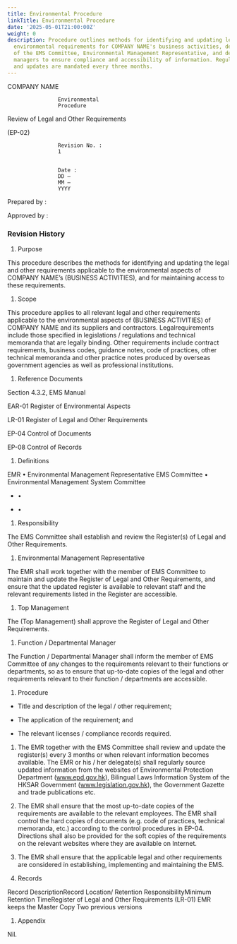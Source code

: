 ```yaml
---
title: Environmental Procedure
linkTitle: Environmental Procedure
date: '2025-05-01T21:00:00Z'
weight: 0
description: Procedure outlines methods for identifying and updating legal and other
  environmental requirements for COMPANY NAME's business activities, detailing responsibilities
  of the EMS Committee, Environmental Management Representative, and departmental
  managers to ensure compliance and accessibility of information. Regular reviews
  and updates are mandated every three months.
---
```



COMPANY
					NAME
				

					


					
				

					Environmental
					Procedure
					
Review
					of Legal and Other Requirements
					
(EP-02)
				

					


					
				

					Revision No. :
					1
				

					Date :
					DD –
					MM –
					YYYY

Prepared by :


Approved by : 



### Revision History

<!-- Unsupported block type: table -->

1. Purpose

This procedure describes the methods for identifying and updating the
legal and other requirements applicable to the environmental aspects
of COMPANY NAME’s (BUSINESS
ACTIVITIES), and for maintaining access to these requirements.

1. Scope

This procedure applies to all relevant legal and other requirements
applicable to the environmental aspects of (BUSINESS ACTIVITIES)
of COMPANY NAME and its suppliers
and contractors. Legalrequirements include those specified in legislations /
regulations and technical memoranda that are legally binding.  Other
requirements include contract requirements, business codes, guidance
notes, code of practices, other technical memoranda and other
practice notes produced by overseas government agencies as well as
professional institutions.

1. Reference Documents

Section 4.3.2, 	EMS
Manual

EAR-01	Register of
Environmental Aspects

LR-01		Register of
Legal and Other Requirements

EP-04 		Control of
Documents

EP-08		Control of Records

1. Definitions

EMR
• Environmental Management
					Representative
				EMS Committee
• Environmental Management System
					Committee

- •

- •

1. Responsibility

The EMS Committee shall establish and review the Register(s)
of Legal and Other Requirements.

1. Environmental Management Representative

The EMR shall work together with the member of EMS Committee to
maintain and update the Register of Legal and
Other Requirements, and ensure that the updated register is
available to relevant staff and the relevant requirements listed in
the Register are accessible.

1. Top Management

The (Top
Management) shall approve the
Register of Legal and Other Requirements.

1. Function / Departmental Manager

The Function / Departmental Manager shall inform the member of EMS
Committee of any changes to the requirements relevant to their
functions or departments, so as to ensure that up-to-date copies of
the legal and other requirements relevant to their function /
departments are accessible.

1. Procedure

- Title and description of the legal / other requirement;

- The application of the requirement; and

- The relevant licenses / compliance records required.

1. The EMR together with the EMS Committee shall review and update the	register(s) every 3	months or when relevant information becomes available.	The EMR or his / her delegate(s) shall regularly source updated	information from the websites of Environmental Protection	Department (www.epd.gov.hk),	Bilingual Laws Information System of the HKSAR Government	(www.legislation.gov.hk),	the Government Gazette and trade publications	etc.

1. The EMR shall ensure that the most up-to-date copies of the	requirements are available to the relevant employees. The EMR shall	control the hard copies of documents (e.g. code of practices,	technical memoranda, etc.) according to the control procedures in	EP-04. Directions shall also be provided for the soft copies of	the requirements on the relevant websites where they are available	on Internet.

1. The EMR shall ensure that the applicable legal and other	requirements are considered in establishing, implementing and	maintaining the EMS.

1. Records

Record DescriptionRecord Location/ Retention ResponsibilityMinimum Retention TimeRegister of Legal and Other Requirements
				(LR-01)
				EMR keeps the Master Copy
				Two previous versions

1. Appendix

Nil.